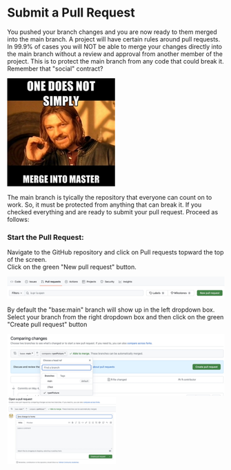 # Submit a Pull Request

You pushed your branch changes and you are now ready to them merged into the main branch.  A project will have certain rules around pull requests. In 99.9% of cases you will NOT be able to merge your changes directly into the main branch without a review and approval from another member of the project. This is to protect the main branch from any code that could break it. Remember that "social" contract? 

<img src="images/mergeMain.png">

The main branch is tyically the repository that everyone can count on to work. So, it must be protected from anything that can break it. If you checked everything and are ready to submit your pull request. Proceed as follows:  

### Start the Pull Request:
Navigate to the GitHub repository and click on Pull requests topward the top of the screen.<br>
Click on the green "New pull request" button. 

<img src="images/newPullRequest.jpg">

By default the "base:main" branch will show up in the left dropdown box. Select your branch from the right dropdown box and then click on the green "Create pull request" button

<img src="images/selectBranchForPR.jpg">



<img src="images/pullRequestNotes.jpg" width="50%">



